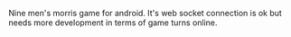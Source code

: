 Nine men's morris game for android.
It's web socket connection is ok but needs more development in terms of game turns online.
